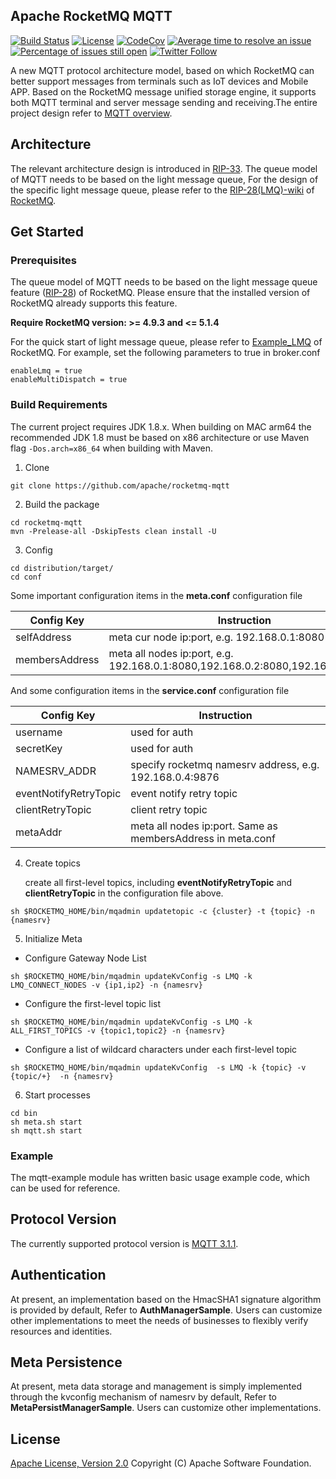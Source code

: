## Apache RocketMQ MQTT

[![Build Status](https://api.travis-ci.com/apache/rocketmq-mqtt.svg?branch=main)](https://travis-ci.com/github/apache/rocketmq-mqtt)
[![License](https://img.shields.io/badge/license-Apache%202-4EB1BA.svg)](https://www.apache.org/licenses/LICENSE-2.0.html)
[![CodeCov](https://codecov.io/gh/apache/rocketmq-mqtt/branch/main/graph/badge.svg)](https://codecov.io/gh/apache/rocketmq-mqtt)
[![Average time to resolve an issue](http://isitmaintained.com/badge/resolution/apache/rocketmq-mqtt.svg)](http://isitmaintained.com/project/apache/rocketmq-mqtt "Average time to resolve an issue")
[![Percentage of issues still open](http://isitmaintained.com/badge/open/apache/rocketmq-mqtt.svg)](http://isitmaintained.com/project/apache/rocketmq-mqtt "Percentage of issues still open")
[![Twitter Follow](https://img.shields.io/twitter/follow/ApacheRocketMQ?style=social)](https://twitter.com/intent/follow?screen_name=ApacheRocketMQ)

A new MQTT protocol architecture model, based on which RocketMQ can better support messages from terminals such as IoT devices and Mobile APP. Based on the RocketMQ message unified storage engine, it supports both MQTT terminal and server message sending and receiving.The entire project design refer to [MQTT overview](https://rocketmq.apache.org/docs/mqtt/01RocketMQMQTTOverview).

## Architecture

The relevant architecture design is introduced in [RIP-33](https://docs.google.com/document/d/1AD1GkV9mqE_YFA97uVem4SmB8ZJSXiJZvzt7-K6Jons/edit#).
The queue model of MQTT needs to be based on the light message queue, For the design of the specific light message queue, please refer to the [RIP-28(LMQ)-wiki](https://github.com/apache/rocketmq/wiki/RIP-28-Light-message-queue-%28LMQ%29) of [RocketMQ](https://github.com/apache/rocketmq).

## Get Started

### Prerequisites

The queue model of MQTT needs to be based on the light message queue feature ([RIP-28](https://github.com/apache/rocketmq/pull/3694)) of RocketMQ. Please ensure that the installed version of RocketMQ already supports this feature.

**Require RocketMQ version: >= 4.9.3 and <= 5.1.4**

For the quick start of light message queue, please refer to [Example_LMQ](https://github.com/apache/rocketmq/blob/develop/docs/cn/Example_LMQ.md) of RocketMQ. 
For example, set the following parameters to true in broker.conf

```
enableLmq = true
enableMultiDispatch = true
```

### Build Requirements

The current project requires JDK 1.8.x.  When building on MAC arm64 the recommended JDK 1.8 must be based on x86 architecture or use Maven flag `-Dos.arch=x86_64` when building with Maven.


1. Clone

```shell
git clone https://github.com/apache/rocketmq-mqtt
```

2. Build the package

```shell
cd rocketmq-mqtt
mvn -Prelease-all -DskipTests clean install -U
```

3. Config

```shell
cd distribution/target/
cd conf
```

Some important configuration items in the **meta.conf** configuration file 

| **Config Key** | **Instruction**                                              |
| -------------- | ------------------------------------------------------------ |
| selfAddress    | meta cur node ip:port, e.g. 192.168.0.1:8080                 |
| membersAddress | meta all nodes ip:port, e.g. 192.168.0.1:8080,192.168.0.2:8080,192.168.0.3:8080 |

And some configuration items in the **service.conf** configuration file

| **Config Key**        | **Instruction**                                             |
| --------------------- | ----------------------------------------------------------- |
| username              | used for auth                                               |
| secretKey             | used for auth                                               |
| NAMESRV_ADDR          | specify rocketmq namesrv address, e.g. 192.168.0.4:9876     |
| eventNotifyRetryTopic | event notify retry topic                                    |
| clientRetryTopic      | client retry topic                                          |
| metaAddr              | meta all nodes ip:port. Same as membersAddress in meta.conf |

4. Create topics

   create all first-level topics, including **eventNotifyRetryTopic** and **clientRetryTopic** in the configuration file above.

```shell
sh $ROCKETMQ_HOME/bin/mqadmin updatetopic -c {cluster} -t {topic} -n {namesrv}
```

5. Initialize Meta

- Configure Gateway Node List

```shell
sh $ROCKETMQ_HOME/bin/mqadmin updateKvConfig -s LMQ -k LMQ_CONNECT_NODES -v {ip1,ip2} -n {namesrv}
```

- Configure the first-level topic list

```shell
sh $ROCKETMQ_HOME/bin/mqadmin updateKvConfig -s LMQ -k ALL_FIRST_TOPICS -v {topic1,topic2} -n {namesrv}
```

- Configure a list of wildcard characters under each first-level topic

```shell
sh $ROCKETMQ_HOME/bin/mqadmin updateKvConfig  -s LMQ -k {topic} -v {topic/+}  -n {namesrv}
```

6. Start processes

```shell
cd bin
sh meta.sh start
sh mqtt.sh start
```

### Example

The mqtt-example module has written basic usage example code, which can be used for reference.

## Protocol Version

The currently supported protocol version is [MQTT 3.1.1](http://docs.oasis-open.org/mqtt/mqtt/v3.1.1/os/mqtt-v3.1.1-os.pdf).

## Authentication

At present, an implementation based on the HmacSHA1 signature algorithm is provided by default, Refer to **AuthManagerSample**. Users can customize other implementations to meet the needs of businesses to flexibly verify resources and identities.

## Meta Persistence

At present, meta data storage and management is simply implemented through the kvconfig mechanism of namesrv by default, Refer to **MetaPersistManagerSample**. Users can customize other implementations.

## License

[Apache License, Version 2.0](http://www.apache.org/licenses/LICENSE-2.0.html) Copyright (C) Apache Software Foundation.
